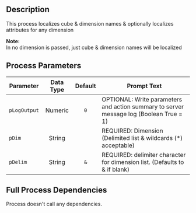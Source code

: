 ## Description
   
 This process localizes cube & dimension names & optionally localizes attributes for any dimension  
     
**Note:**     
 In no dimension is passed, just cube & dimension names will be localized  
## Process Parameters
  
|Parameter|Data Type|Default|Prompt Text|
  |---|:-:|:-:|---|
  |`pLogOutput`|Numeric|`0`|OPTIONAL: Write parameters and action summary to server message log (Boolean True = 1)|
  |`pDim`|String||REQUIRED: Dimension (Delimited list & wildcards (*) acceptable)|
  |`pDelim`|String|`&`|REQUIRED: delimiter character for dimension list. (Defaults to & if blank)|
  ## Full Process Dependencies
Process doesn't call any dependencies.  
